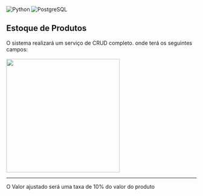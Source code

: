![Python](https://img.shields.io/badge/Python-fff?style=for-the-badge&logo=python&logoColor=yellow)
![PostgreSQL](https://img.shields.io/badge/PostgreSQL-316192?style=for-the-badge&logo=postgresql&logoColor=white)

## Estoque de Produtos 

O sistema realizará um serviço de CRUD completo. onde terá os seguintes campos: <br><br>
<img width="300" src="https://github.com/gustavops02/av-product-storage/assets/87784023/120b1278-adac-4e1f-bd87-4434aa1a2d01">

<hr>
O Valor ajustado será uma taxa de 10% do valor do produto
